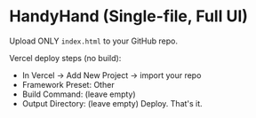 HandyHand (Single-file, Full UI)
=================================
Upload ONLY `index.html` to your GitHub repo.

Vercel deploy steps (no build):
- In Vercel → Add New Project → import your repo
- Framework Preset: Other
- Build Command: (leave empty)
- Output Directory: (leave empty)
Deploy. That's it.

